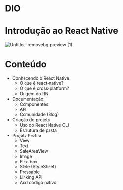 # DIO 
# Introdução ao React Native

![Untitled-removebg-preview (1)](https://user-images.githubusercontent.com/80431390/167368297-d81d4850-ded6-450c-9507-64cebece3283.png)

# Conteúdo
- Conhecendo o React Native
  - O que é react-native?
  - O que é cross-platform?
  - Origem do RN
- Documentação:
  - Componentes
  - API
  - Comunidade (Blog)
- Criação do projeto
  - Uso do React Native CLI
  - Estrutura de pasta 
- Projeto Profile
  - View
  - Text
  - SafeAreaView
  - Image
  - Flex-box
  - Style (StyleSheet)
  - Pressable
  - Linking API
  - Add código nativo 
